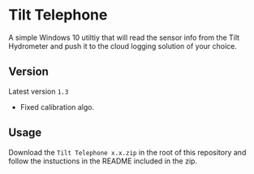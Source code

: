 # Tilt Telephone
A simple Windows 10 utiltiy that will read the sensor info from the Tilt Hydrometer and push it to the cloud logging solution of your choice.

## Version
Latest version `1.3`
* Fixed calibration algo.

## Usage
Download the `Tilt Telephone x.x.zip` in the root of this repository and follow the instuctions in the README included in the zip.